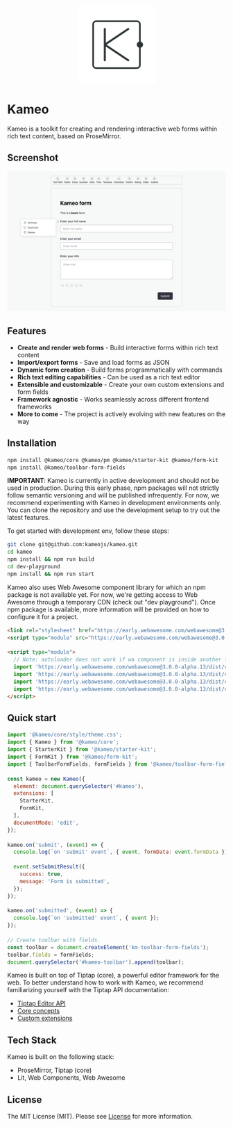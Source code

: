 <p align="center">
  <a href="#" target="_blank">
    <img src="./assets/logo.svg?sanitize=true" width="180" height="180" alt="Kameo" />
  </a>
</p>

# Kameo

Kameo is a toolkit for creating and rendering interactive web forms within rich text content, based on ProseMirror.

## Screenshot

<p align="center">
  <img src="./assets/screenshot.webp" width="600px" alt="Kameo screenshot" />
</p>

## Features
- **Create and render web forms** - Build interactive forms within rich text content
- **Import/export forms** - Save and load forms as JSON
- **Dynamic form creation** - Build forms programmatically with commands
- **Rich text editing capabilities** - Can be used as a rich text editor
- **Extensible and customizable** - Create your own custom extensions and form fields
- **Framework agnostic** - Works seamlessly across different frontend frameworks
- **More to come** - The project is actively evolving with new features on the way

## Installation

```bash
npm install @kameo/core @kameo/pm @kameo/starter-kit @kameo/form-kit
npm install @kameo/toolbar-form-fields
```

**IMPORTANT**: Kameo is currently in active development and should not be used in production. During this early phase, npm packages will not strictly follow semantic versioning and will be published infrequently. For now, we recommend experimenting with Kameo in development environments only. You can clone the repository and use the development setup to try out the latest features.

To get started with development env, follow these steps:

```bash
git clone git@github.com:kameojs/kameo.git
cd kameo
npm install && npm run build
cd dev-playground
npm install && npm run start
```

Kameo also uses Web Awesome component library for which an npm package is not available yet. For now, we're getting access to Web Awesome through a temporary CDN (check out "dev playground"). Once npm package is available, more information will be provided on how to configure it for a project.

```html
<link rel="stylesheet" href="https://early.webawesome.com/webawesome@3.0.0-alpha.13/dist/styles/themes/default.css" />
<script type="module" src="https://early.webawesome.com/webawesome@3.0.0-alpha.13/dist/webawesome.loader.js"></script>

<script type="module">
  // Note: autoloader does not work if wa component is inside another lit component.
  import 'https://early.webawesome.com/webawesome@3.0.0-alpha.13/dist/components/input/input.js';
  import 'https://early.webawesome.com/webawesome@3.0.0-alpha.13/dist/components/select/select.js';
  import 'https://early.webawesome.com/webawesome@3.0.0-alpha.13/dist/components/checkbox/checkbox.js';
  import 'https://early.webawesome.com/webawesome@3.0.0-alpha.13/dist/components/button/button.js';
</script>
```

## Quick start

```javascript
import '@kameo/core/style/theme.css';
import { Kameo } from '@kameo/core';
import { StarterKit } from '@kameo/starter-kit';
import { FormKit } from '@kameo/form-kit';
import { ToolbarFormFields, formFields } from '@kameo/toolbar-form-fields';

const kameo = new Kameo({
  element: document.querySelector('#kameo'),
  extensions: [
    StarterKit,
    FormKit,
  ],
  documentMode: 'edit',
});

kameo.on('submit', (event) => {
  console.log(`on 'submit' event`, { event, formData: event.formData });

  event.setSubmitResult({
    success: true,
    message: 'Form is submitted',
  });
});

kameo.on('submitted', (event) => {
  console.log(`on 'submitted' event`, { event });
});

// Create toolbar with fields.
const toolbar = document.createElement('km-toolbar-form-fields');
toolbar.fields = formFields;
document.querySelector('#kameo-toolbar').append(toolbar);
```

Kameo is built on top of Tiptap (core), a powerful editor framework for the web. To better understand how to work with Kameo, we recommend familiarizing yourself with the Tiptap API documentation:

- [Tiptap Editor API](https://next.tiptap.dev/docs/editor/api/editor)
- [Core concepts](https://next.tiptap.dev/docs/editor/core-concepts/introduction)
- [Custom extensions](https://next.tiptap.dev/docs/editor/extensions/custom-extensions)

## Tech Stack

Kameo is built on the following stack:
- ProseMirror, Tiptap (core)
- Lit, Web Components, Web Awesome

## License

The MIT License (MIT). Please see [License](LICENSE) for more information.
